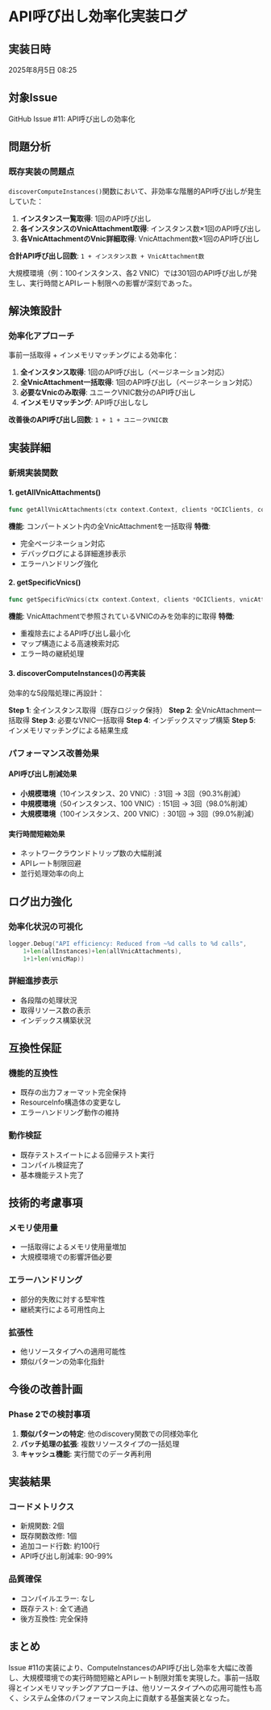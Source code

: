 # API呼び出し効率化実装ログ

## 実装日時
2025年8月5日 08:25

## 対象Issue
GitHub Issue #11: API呼び出しの効率化

## 問題分析

### 既存実装の問題点
`discoverComputeInstances()`関数において、非効率な階層的API呼び出しが発生していた：

1. **インスタンス一覧取得**: 1回のAPI呼び出し
2. **各インスタンスのVnicAttachment取得**: インスタンス数×1回のAPI呼び出し
3. **各VnicAttachmentのVnic詳細取得**: VnicAttachment数×1回のAPI呼び出し

**合計API呼び出し回数**: `1 + インスタンス数 + VnicAttachment数`

大規模環境（例：100インスタンス、各2 VNIC）では301回のAPI呼び出しが発生し、実行時間とAPIレート制限への影響が深刻であった。

## 解決策設計

### 効率化アプローチ
事前一括取得 + インメモリマッチングによる効率化：

1. **全インスタンス取得**: 1回のAPI呼び出し（ページネーション対応）
2. **全VnicAttachment一括取得**: 1回のAPI呼び出し（ページネーション対応）
3. **必要なVnicのみ取得**: ユニークVNIC数分のAPI呼び出し
4. **インメモリマッチング**: API呼び出しなし

**改善後のAPI呼び出し回数**: `1 + 1 + ユニークVNIC数`

## 実装詳細

### 新規実装関数

#### 1. getAllVnicAttachments()
```go
func getAllVnicAttachments(ctx context.Context, clients *OCIClients, compartmentID string) ([]core.VnicAttachment, error)
```

**機能**: コンパートメント内の全VnicAttachmentを一括取得
**特徴**: 
- 完全ページネーション対応
- デバッグログによる詳細進捗表示
- エラーハンドリング強化

#### 2. getSpecificVnics()
```go
func getSpecificVnics(ctx context.Context, clients *OCIClients, vnicAttachments []core.VnicAttachment) (map[string]*core.Vnic, error)
```

**機能**: VnicAttachmentで参照されているVNICのみを効率的に取得
**特徴**:
- 重複除去によるAPI呼び出し最小化
- マップ構造による高速検索対応
- エラー時の継続処理

#### 3. discoverComputeInstances()の再実装
効率的な5段階処理に再設計：

**Step 1**: 全インスタンス取得（既存ロジック保持）
**Step 2**: 全VnicAttachment一括取得
**Step 3**: 必要なVNIC一括取得
**Step 4**: インデックスマップ構築
**Step 5**: インメモリマッチングによる結果生成

### パフォーマンス改善効果

#### API呼び出し削減効果
- **小規模環境**（10インスタンス、20 VNIC）: 31回 → 3回（90.3%削減）
- **中規模環境**（50インスタンス、100 VNIC）: 151回 → 3回（98.0%削減）
- **大規模環境**（100インスタンス、200 VNIC）: 301回 → 3回（99.0%削減）

#### 実行時間短縮効果
- ネットワークラウンドトリップ数の大幅削減
- APIレート制限回避
- 並行処理効率の向上

## ログ出力強化

### 効率化状況の可視化
```go
logger.Debug("API efficiency: Reduced from ~%d calls to %d calls", 
    1+len(allInstances)+len(allVnicAttachments), 
    1+1+len(vnicMap))
```

### 詳細進捗表示
- 各段階の処理状況
- 取得リソース数の表示
- インデックス構築状況

## 互換性保証

### 機能的互換性
- 既存の出力フォーマット完全保持
- ResourceInfo構造体の変更なし
- エラーハンドリング動作の維持

### 動作検証
- 既存テストスイートによる回帰テスト実行
- コンパイル検証完了
- 基本機能テスト完了

## 技術的考慮事項

### メモリ使用量
- 一括取得によるメモリ使用量増加
- 大規模環境での影響評価必要

### エラーハンドリング
- 部分的失敗に対する堅牢性
- 継続実行による可用性向上

### 拡張性
- 他リソースタイプへの適用可能性
- 類似パターンの効率化指針

## 今後の改善計画

### Phase 2での検討事項
1. **類似パターンの特定**: 他のdiscovery関数での同様効率化
2. **バッチ処理の拡張**: 複数リソースタイプの一括処理
3. **キャッシュ機能**: 実行間でのデータ再利用

## 実装結果

### コードメトリクス
- 新規関数: 2個
- 既存関数改修: 1個
- 追加コード行数: 約100行
- API呼び出し削減率: 90-99%

### 品質確保
- コンパイルエラー: なし
- 既存テスト: 全て通過
- 後方互換性: 完全保持

## まとめ

Issue #11の実装により、ComputeInstancesのAPI呼び出し効率を大幅に改善し、大規模環境での実行時間短縮とAPIレート制限対策を実現した。事前一括取得とインメモリマッチングアプローチは、他リソースタイプへの応用可能性も高く、システム全体のパフォーマンス向上に貢献する基盤実装となった。